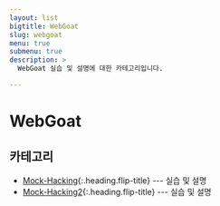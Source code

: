 ```yaml
---
layout: list
bigtitle: WebGoat
slug: webgoat
menu: true
submenu: true
description: >
  WebGoat 실습 및 설명에 대한 카테고리입니다.

---
```


# WebGoat

## 카테고리

* [Mock-Hacking]{:.heading.flip-title} ---  실습 및 설명
* [Mock-Hacking2]{:.heading.flip-title} ---  실습 및 설명

[Mock-Hacking]: /mock-hacking/
[Mock-Hacking2]: /mock-hacking2/


